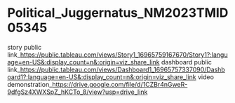 # Political_Juggernatus_NM2023TMID05345
story public link_https://public.tableau.com/views/Story1_16965759167670/Story1?:language=en-US&:display_count=n&:origin=viz_share_link
dashboard public link_https://public.tableau.com/views/Dashboard1_16965757337090/Dashboard1?:language=en-US&:display_count=n&:origin=viz_share_link
video demonstration_https://drive.google.com/file/d/1CZBr4nGweR-9dfgSz4XWXSpZ_hKCTo_8/view?usp=drive_link

